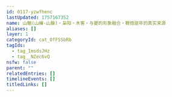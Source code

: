 ```yaml
---
id: 0117-yzwfhenc
lastUpdated: 1757167352
name: 山魈(山繅-山臊)・枭阳・木客・与夔的形象融合・鞭炮驱年的真实来源
aliases: []
layer: 1
categoryId: cat_OfFSSbRb
tagIds:
  - tag_ImsdsJHz
  - tag__NZec6vQ
nsfw: false
parent: ""
relatedEntries: []
timelineEvents: []
titledLinks: []
---
```


